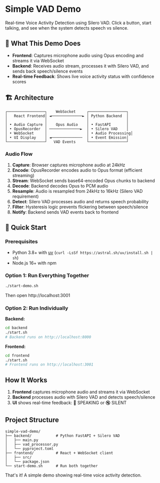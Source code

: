 # Simple VAD Demo

Real-time Voice Activity Detection using Silero VAD. Click a button, start talking, and see when the system detects speech vs silence.

## 🎯 What This Demo Does

- **Frontend**: Captures microphone audio using Opus encoding and streams it via WebSocket
- **Backend**: Receives audio stream, processes it with Silero VAD, and sends back speech/silence events
- **Real-time Feedback**: Shows live voice activity status with confidence scores

## 🏗️ Architecture

```
┌─────────────────┐    WebSocket     ┌─────────────────┐
│   React Frontend│ ◄──────────────► │ Python Backend  │
│                 │                  │                 │
│ • Audio Capture │    Opus Audio    │ • FastAPI       │
│ • OpusRecorder  │ ──────────────►  │ • Silero VAD    │
│ • WebSocket     │                  │ • Audio Processing│
│ • UI Display    │ ◄──────────────  │ • Event Emission│
└─────────────────┘   VAD Events     └─────────────────┘
```

### Audio Flow

1. **Capture**: Browser captures microphone audio at 24kHz
2. **Encode**: OpusRecorder encodes audio to Opus format (efficient streaming)
3. **Stream**: WebSocket sends base64-encoded Opus chunks to backend
4. **Decode**: Backend decodes Opus to PCM audio
5. **Resample**: Audio is resampled from 24kHz to 16kHz (Silero VAD requirement)
6. **Detect**: Silero VAD processes audio and returns speech probability
7. **Filter**: Hysteresis logic prevents flickering between speech/silence
8. **Notify**: Backend sends VAD events back to frontend

## 🚀 Quick Start

### Prerequisites

- Python 3.8+ with [uv](https://github.com/astral-sh/uv) (`curl -LsSf https://astral.sh/uv/install.sh | sh`)
- Node.js 16+ with npm

### Option 1: Run Everything Together

```bash
./start-demo.sh
```

Then open http://localhost:3001

### Option 2: Run Individually

**Backend:**
```bash
cd backend
./start.sh
# Backend runs on http://localhost:8000
```

**Frontend:**
```bash
cd frontend  
./start.sh
# Frontend runs on http://localhost:3001
```

## How It Works

1. **Frontend** captures microphone audio and streams it via WebSocket
2. **Backend** processes audio with Silero VAD and detects speech/silence
3. **UI** shows real-time feedback: 🎤 SPEAKING or 🔇 SILENT

## Project Structure

```
simple-vad-demo/
├── backend/           # Python FastAPI + Silero VAD
│   ├── main.py
│   ├── vad_processor.py
│   └── pyproject.toml
├── frontend/          # React + WebSocket client
│   ├── src/
│   └── package.json
└── start-demo.sh      # Run both together
```

That's it! A simple demo showing real-time voice activity detection.